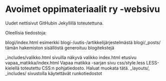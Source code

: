 Avoimet oppimateriaalit ry -websivu
===================================

Uudet nettisivut GitHubin Jekyllillä toteutettuna.

Oleellisia tiedostoja:

blogi/index.html		esimerkki blogi-/uutis-/artikkelijärjestelmästä
blogi/_posts/			tämän hakemiston sisällöstä generoituu blogitekstejä

_includes/valikko.html		sivuilla näkyvä valikko
index.html			etusivu
vapaa_matikka/index.html	Vapaa matikka -sarjan sivu
css/style.less			LESS-kielellä toteutettu CSS:n pohjatiedosto. Haluat muokata tätä.
_layouts/, _includes/		sivustolla käytettävät runkotiedostot
